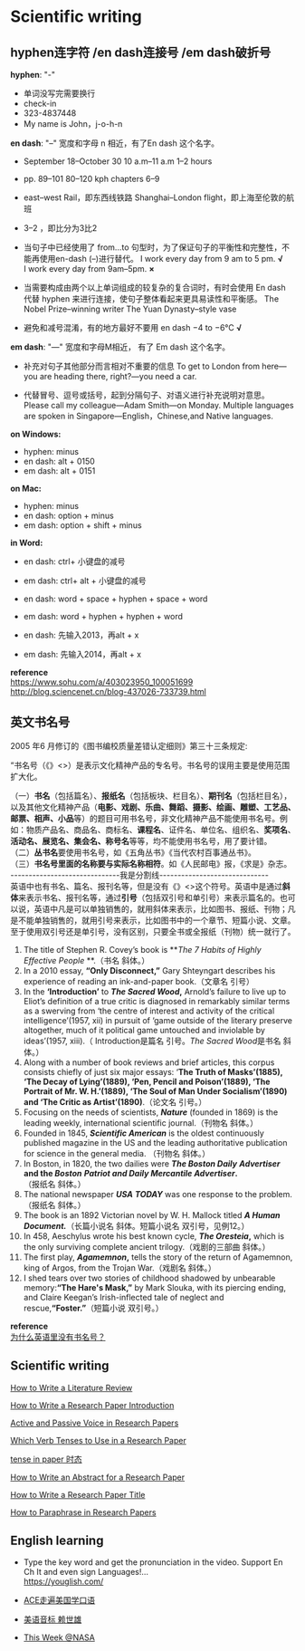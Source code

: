 # Scientific writing


## hyphen连字符 /en dash连接号 /em dash破折号
**hyphen**: "-"

- 单词没写完需要换行
- check-in
- 323-4837448
- My name is John，j-o-h-n

**en dash**: "–" 宽度和字母 n 相近，有了En dash 这个名字。

- September 18–October 30
  10 a.m–11 a.m
  1–2 hours
  
- pp. 89–101
  80–120 kph
  chapters 6–9
  
- east–west Rail，即东西线铁路
  Shanghai–London flight，即上海至伦敦的航班
  
- 3–2 ，即比分为3比2
  
- 当句子中已经使用了 from…to 句型时，为了保证句子的平衡性和完整性，不能再使用en-dash (–)进行替代。
  I work every day from 9 am to 5 pm. **√**  
  I work every day from 9am–5pm. **×**  
  
- 当需要构成由两个以上单词组成的较复杂的复合词时，有时会使用 En dash 代替 hyphen 来进行连接，使句子整体看起来更具易读性和平衡感。
  The Nobel Prize–winning writer
  The Yuan Dynasty–style vase
- 避免和减号混淆，有的地方最好不要用 en dash
  −4 to −6°C **√**

**em dash**: "—" 宽度和字母M相近， 有了 Em dash 这个名字。

- 补充对句子其他部分而言相对不重要的信息
  To get to London from here—you are heading there, right?—you need a car.
  
- 代替冒号、逗号或括号，起到分隔句子、对语义进行补充说明对意思。
  Please call my colleague—Adam Smith—on Monday.
  Multiple languages are spoken in Singapore—English，Chinese,and Native languages.

**on Windows:**  
- hyphen: minus
- en dash: alt + 0150 
- em dash: alt + 0151

**on Mac:**  
- hyphen: minus
- en dash: option + minus
- em dash: option + shift + minus

**in Word:**

- en dash: ctrl+ 小键盘的减号
- em dash: ctrl+ alt + 小键盘的减号

- en dash: word + space + hyphen + space + word
- em dash: word + hyphen + hyphen + word

- en dash: 先输入2013，再alt + x
- em dash: 先输入2014，再alt + x

**reference**  
https://www.sohu.com/a/403023950_100051699  
http://blog.sciencenet.cn/blog-437026-733739.html  

## 英文书名号

2005 年6 月修订的《图书编校质量差错认定细则》第三十三条规定:

“书名号（《》<>）是表示文化精神产品的专名号。书名号的误用主要是使用范围扩大化。

（一）**书名**（包括篇名）、**报纸名**（包括板块、栏目名）、**期刊名**（包括栏目名），以及其他文化精神产品（**电影、戏剧、乐曲、舞蹈、摄影、绘画、雕塑、工艺品、邮票、相声、小品**等）的题目可用书名号，非文化精神产品不能使用书名号。例如：物质产品名、商品名、商标名、**课程名**、证件名、单位名、组织名、**奖项名**、**活动名、展览名、集会名、称号名**等等，均不能使用书名号，用了要计错。  
（二）**丛书名**要使用书名号，如《五角丛书》《当代农村百事通丛书》。  
（三）**书名号里面的名称要与实际名称相符**。如《人民邮电》报，《求是》杂志。  
------------------------------我是分割线------------------------------  
英语中也有书名、篇名、报刊名等，但是没有《》<>这个符号。英语中是通过**斜体**来表示书名、报刊名等，通过**引号**（包括双引号和单引号）来表示篇名的。也可以说，英语中凡是可以单独销售的，就用斜体来表示，比如图书、报纸、刊物；凡是不能单独销售的，就用引号来表示，比如图书中的一个章节、短篇小说、文章。至于使用双引号还是单引号，没有区别，只要全书或全报纸（刊物）统一就行了。

1. The title of Stephen R. Covey’s book is ***The 7 Habits of Highly Effective People* **.（书名 斜体。）
2. In a 2010 essay, **“Only Disconnect,”** Gary Shteyngart describes his experience of reading an ink-and-paper book.（文章名 引号）
3. In the  **‘Introduction’** to ***The Sacred Wood*,** Arnold’s failure to live up to Eliot’s definition of a true critic is diagnosed in remarkably similar terms as a swerving from ‘the centre of interest and activity of the critical intelligence’(1957, xii) in pursuit of ‘game outside of the literary preserve altogether, much of it political game untouched and inviolable by ideas’(1957, xiii).（ Introduction是篇名 引号。*The Sacred Wood*是书名 斜体。）
4. Along with a number of book reviews and brief articles, this corpus consists chiefly of just six major essays: ‘**The Truth of Masks’(1885), ‘The Decay of Lying’(1889), ‘Pen, Pencil and Poison’(1889), ‘The Portrait of Mr. W. H.’(1889), ‘The Soul of Man Under Socialism’(1890) and ‘The Critic as Artist’(1890)**.（论文名 引号。）
5. Focusing on the needs of scientists, ***Nature*** (founded in 1869) is the leading weekly, international scientific journal.（刊物名 斜体。）
6. Founded in 1845, ***Scientific American*** is the oldest continuously published magazine in the US and the leading authoritative publication for science in the general media. （刊物名 斜体。）
7. In Boston, in 1820, the two dailies were ***The Boston Daily*** ***Advertiser* and the *Boston*** ***Patriot and Daily Mercantile Advertiser*.**（报纸名 斜体。）
8. The national newspaper ***USA*** ***TODAY*** was one response to the problem. （报纸名 斜体。）
9. The book is an 1892 Victorian novel by W. H. Mallock titled ***A Human Document.***（长篇小说名 斜体。短篇小说名 双引号，见例12。）
10. In 458, Aeschylus wrote his best known cycle, ***The Oresteia*,** which is the only surviving complete ancient trilogy.（戏剧的三部曲 斜体。）
11. The first play, ***Agamemnon*,** tells the story of the return of Agamemnon, king of Argos, from the Trojan War.（戏剧名 斜体。）
12. I shed tears over two stories of childhood shadowed by unbearable memory:**“The Hare's Mask,”** by Mark Slouka, with its piercing ending, and Claire Keegan’s Irish-inflected tale of neglect and rescue,**“Foster.”**（短篇小说 双引号。）

**reference**  
[为什么英语里没有书名号？](https://www.zhihu.com/question/33271098/answer/137878739)







## Scientific writing

[How to Write a Literature Review](https://www.youtube.com/watch?v=-ny_EUJXHHs)

[How to Write a Research Paper Introduction](https://www.youtube.com/watch?v=FTC-5P1VFFU)

[Active and Passive Voice in Research Papers](https://blog.wordvice.com/video-should-i-use-active-or-passive-voice-in-a-research-paper/)

[Which Verb Tenses to Use in a Research Paper](https://www.youtube.com/watch?v=gcuL_IaRtXc)

[tense in paper 时态](https://www.bilibili.com/video/BV1Jt4y1S7Ki)

[How to Write an Abstract for a Research Paper](https://www.youtube.com/watch?v=JMEnRBss6V4)

[How to Write a Research Paper Title](https://www.youtube.com/watch?v=Fl1q-I3bE0c)

[How to Paraphrase in Research Papers](https://blog.wordvice.com/a-guide-to-paraphrasing-in-research-papers-apa-ama/)






## English learning
- Type the key word and get the pronunciation in the video. Support En Ch It and even sign Languages!...  
  https://youglish.com/  

- [ACE走遍美国学口语](https://www.youtube.com/playlist?list=PLv98_IQv-IlK3FHzz7E5TwYD3iyr6-m4V)  

- [美语音标 赖世雄](https://www.youtube.com/playlist?list=PLzc5ffj3_Cb5mPVzIFiJelpInJjae8NG2)

- [This Week @NASA](https://www.youtube.com/playlist?list=PL1D946ACB21752C0E)  



